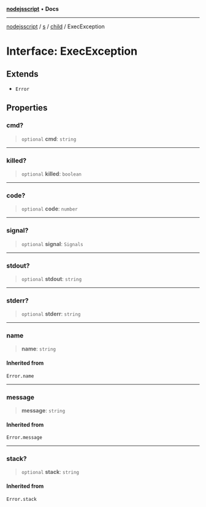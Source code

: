[**nodejsscript**](../../../../../README.md) • **Docs**

***

[nodejsscript](../../../../../README.md) / [s](../../../README.md) / [child](../README.md) / ExecException

# Interface: ExecException

## Extends

- `Error`

## Properties

### cmd?

> `optional` **cmd**: `string`

***

### killed?

> `optional` **killed**: `boolean`

***

### code?

> `optional` **code**: `number`

***

### signal?

> `optional` **signal**: `Signals`

***

### stdout?

> `optional` **stdout**: `string`

***

### stderr?

> `optional` **stderr**: `string`

***

### name

> **name**: `string`

#### Inherited from

`Error.name`

***

### message

> **message**: `string`

#### Inherited from

`Error.message`

***

### stack?

> `optional` **stack**: `string`

#### Inherited from

`Error.stack`
